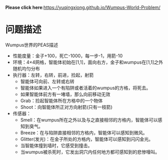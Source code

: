 **Please click here**:https://yuqingxiong.github.io/Wumpus-World-Problem/
# 问题描述
Wumpus世界的PEAS描述
- 性能度量：金子+100，死亡-1000，每一步-1，用箭-10
- 环境：4×4网格，智能体初始在[1,1]，面向右方，金子和wumpus在[1,1]之外随机均匀分布
- 执行器：左转，右转，前进，捡起，射箭
    - 智能体可向前、左转或右转
    - 智能体如果进入一个有陷阱或者活着的wumpus的方格，将死去。
    - 如果智能体前方有一堵墙，那么向前移动无效
    - Grab：捡起智能体所在方格中的一个物体
    - Shoot：向智能体所正对方向射箭(只有一枝箭)
- 传感器：
    - Smell：在wumpus所在之外以及与之直接相邻的方格内，智能体可以感知到臭气。
    - Breeze：在与陷阱直接相邻的方格内，智能体可以感知到微风。
    - Glitter(发光)：在金子所处的方格内，智能体可以感知到闪闪金光。
    - 当智能体撞到墙时，它感受到撞击。
    - 当wumpus被杀死时，它发出洞穴内任何地方都可感知到的悲惨嚎叫。
